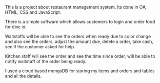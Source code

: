 This is a project about restaurant management system. Its done in C#, HTML, CSS and JavaScript.

There is a simple software which allows customers to login and order food for dine in.

Waitstaffs will be able to see the orders when ready due to color change and also see the orders, adjust the amount due, delete a order, take cash, see if the customer asked for help.

Kitchen staff will see the order and see the time since order, will be able to notify waitstaff of the order being ready.

I used a cloud based mongoDB for storing my items and orders and tables and all the details.
